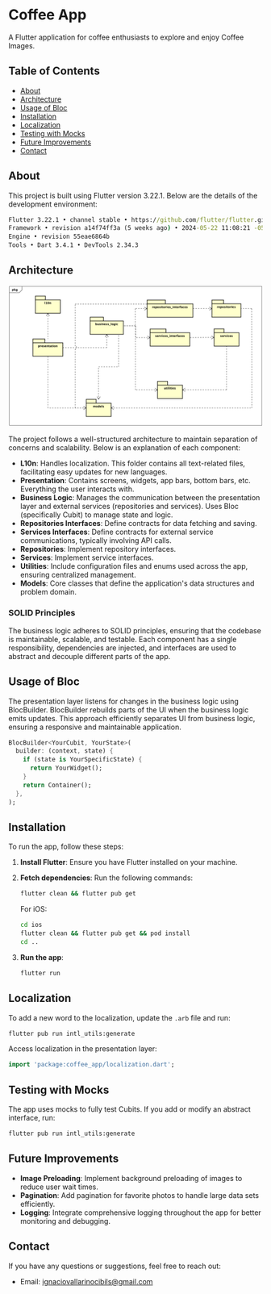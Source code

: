 # Coffee App

A Flutter application for coffee enthusiasts to explore and enjoy Coffee Images.

## Table of Contents

- [About](#about)
- [Architecture](#architecture)
- [Usage of Bloc](#usage-of-bloc)
- [Installation](#installation)
- [Localization](#localization)
- [Testing with Mocks](#testing-with-mocks)
- [Future Improvements](#future-improvements)
- [Contact](#contact)

## About

This project is built using Flutter version 3.22.1. Below are the details of the development environment:

```cmd
Flutter 3.22.1 • channel stable • https://github.com/flutter/flutter.git
Framework • revision a14f74ff3a (5 weeks ago) • 2024-05-22 11:08:21 -0500
Engine • revision 55eae6864b
Tools • Dart 3.4.1 • DevTools 2.34.3
```

## Architecture

![Architecture Diagram](readme/package_diagram.png)

The project follows a well-structured architecture to maintain separation of concerns and scalability. Below is an explanation of each component:

- **L10n**: Handles localization. This folder contains all text-related files, facilitating easy updates for new languages.
- **Presentation**: Contains screens, widgets, app bars, bottom bars, etc. Everything the user interacts with.
- **Business Logic**: Manages the communication between the presentation layer and external services (repositories and services). Uses Bloc (specifically Cubit) to manage state and logic.
- **Repositories Interfaces**: Define contracts for data fetching and saving.
- **Services Interfaces**: Define contracts for external service communications, typically involving API calls.
- **Repositories**: Implement repository interfaces.
- **Services**: Implement service interfaces.
- **Utilities**: Include configuration files and enums used across the app, ensuring centralized management.
- **Models**: Core classes that define the application's data structures and problem domain.

### SOLID Principles

The business logic adheres to SOLID principles, ensuring that the codebase is maintainable, scalable, and testable. Each component has a single responsibility, dependencies are injected, and interfaces are used to abstract and decouple different parts of the app.

## Usage of Bloc

The presentation layer listens for changes in the business logic using BlocBuilder. BlocBuilder rebuilds parts of the UI when the business logic emits updates. This approach efficiently separates UI from business logic, ensuring a responsive and maintainable application.

```dart
BlocBuilder<YourCubit, YourState>(
  builder: (context, state) {
    if (state is YourSpecificState) {
      return YourWidget();
    }
    return Container();
  },
);
```

## Installation

To run the app, follow these steps:

1. **Install Flutter**: Ensure you have Flutter installed on your machine.
2. **Fetch dependencies**: Run the following commands:

    ```bash
    flutter clean && flutter pub get
    ```

   For iOS:

    ```bash
    cd ios
    flutter clean && flutter pub get && pod install
    cd ..
    ```

3. **Run the app**:

    ```bash
    flutter run
    ```

## Localization

To add a new word to the localization, update the `.arb` file and run:

```bash
flutter pub run intl_utils:generate
```

Access localization in the presentation layer:

```dart
import 'package:coffee_app/localization.dart';
```

## Testing with Mocks

The app uses mocks to fully test Cubits. If you add or modify an abstract interface, run:

```bash
flutter pub run intl_utils:generate
```

## Future Improvements

- **Image Preloading**: Implement background preloading of images to reduce user wait times.
- **Pagination**: Add pagination for favorite photos to handle large data sets efficiently.
- **Logging**: Integrate comprehensive logging throughout the app for better monitoring and debugging.

## Contact

If you have any questions or suggestions, feel free to reach out:

- Email: [ignaciovallarinocibils@gmail.com](mailto:ignaciovallarinocibils@gmail.com)
